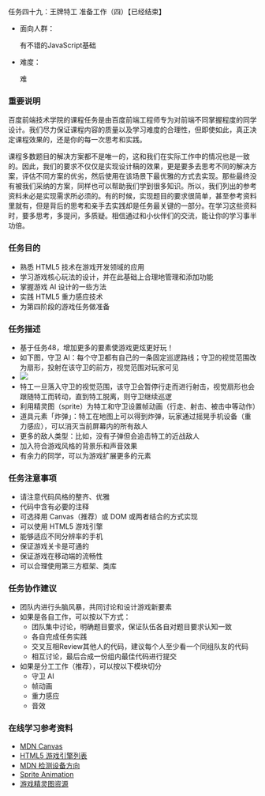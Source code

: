 任务四十九：王牌特工 准备工作（四）【已经结束】

- 面向人群：

  有不错的JavaScript基础

- 难度：

  难

### 重要说明

百度前端技术学院的课程任务是由百度前端工程师专为对前端不同掌握程度的同学设计。我们尽力保证课程内容的质量以及学习难度的合理性，但即使如此，真正决定课程效果的，还是你的每一次思考和实践。

课程多数题目的解决方案都不是唯一的，这和我们在实际工作中的情况也是一致的。因此，我们的要求不仅仅是实现设计稿的效果，更是要多去思考不同的解决方案，评估不同方案的优劣，然后使用在该场景下最优雅的方式去实现。那些最终没有被我们采纳的方案，同样也可以帮助我们学到很多知识。所以，我们列出的参考资料未必是实现需求所必须的。有的时候，实现题目的要求很简单，甚至参考资料里就有，但是背后的思考和亲手去实践却是任务最关键的一部分。在学习这些资料时，要多思考，多提问，多质疑。相信通过和小伙伴们的交流，能让你的学习事半功倍。

### 任务目的

- 熟悉 HTML5 技术在游戏开发领域的应用
- 学习游戏核心玩法的设计，并在此基础上合理地管理和添加功能
- 掌握游戏 AI 设计的一些方法
- 实践 HTML5 重力感应技术
- 为第四阶段的游戏任务做准备

### 任务描述

- 基于任务48，增加更多的要素使游戏更炫更好玩！
- 如下图，守卫 AI：每个守卫都有自己的一条固定巡逻路线；守卫的视觉范围改为扇形，投射在该守卫的前方，视觉范围对玩家可见
- ![](http://7xrp04.com1.z0.glb.clouddn.com/task_3_49_1.png)
- 特工一旦落入守卫的视觉范围，该守卫会暂停行走而进行射击，视觉扇形也会跟随特工而转动，直到特工脱离，则守卫继续巡逻
- 利用精灵图（sprite）为特工和守卫设置帧动画（行走、射击、被击中等动作）
- 道具元素「炸弹」：特工在地图上可以得到炸弹，玩家通过摇晃手机设备（重力感应），可以消灭当前屏幕内的所有敌人
- 更多的敌人类型：比如，没有子弹但会追击特工的近战敌人
- 加入符合游戏风格的背景乐和声音效果
- 有余力的同学，可以为游戏扩展更多的元素

### 任务注意事项

- 请注意代码风格的整齐、优雅
- 代码中含有必要的注释
- 可选择用 Canvas（推荐）或 DOM 或两者结合的方式实现
- 可以使用 HTML5 游戏引擎
- 能够适应不同分辨率的手机
- 保证游戏关卡是可通的
- 保证游戏在移动端的流畅性
- 可以合理使用第三方框架、类库

### 任务协作建议

- 团队内进行头脑风暴，共同讨论和设计游戏新要素
- 如果是各自工作，可以按以下方式：
  - 团队集中讨论，明确题目要求，保证队伍各自对题目要求认知一致
  - 各自完成任务实践
  - 交叉互相Review其他人的代码，建议每个人至少看一个同组队友的代码
  - 相互讨论，最后合成一份组内最佳代码进行提交
- 如果是分工工作（推荐），可以按以下模块切分
  - 守卫 AI
  - 帧动画
  - 重力感应
  - 音效

### 在线学习参考资料

- [MDN Canvas](https://developer.mozilla.org/zh-CN/docs/Web/API/Canvas_API)
- [HTML5 游戏引擎列表](https://html5gameengine.com/)
- [MDN 检测设备方向](https://developer.mozilla.org/zh-CN/docs/Web/API/Detecting_device_orientation)
- [Sprite Animation](http://gamedevelopment.tutsplus.com/tutorials/an-introduction-to-spritesheet-animation--gamedev-13099)
- [游戏精灵图资源](http://www.spriters-resource.com/)

